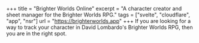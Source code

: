 +++
title = "Brighter Worlds Online"
excerpt = "A character creator and sheet manager for the Brighter Worlds RPG."
tags = ["svelte", "cloudflare", "app", "nsr"]
url = "https://brighterworlds.app"
+++
If you are looking for a way to track your character in David Lombardo's Brighter Worlds RPG, then you are in the right spot.